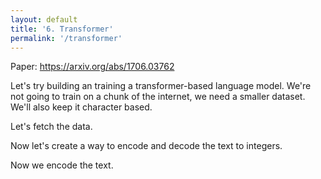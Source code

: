 ```yaml
---
layout: default
title: '6. Transformer'
permalink: '/transformer'
---
```


Paper: https://arxiv.org/abs/1706.03762

Let's try building an training a transformer-based language model. We're not
going to train on a chunk of the internet, we need a smaller dataset. We'll also
keep it character based.

Let's fetch the data.

<script>
const response = await fetch('https://raw.githubusercontent.com/karpathy/char-rnn/master/data/tinyshakespeare/input.txt');
const text = await response.text();
</script>

Now let's create a way to encode and decode the text to integers.

<script>
const indexToCharMap = [ ...new Set( text ) ].sort();
const stringToCharMap = {};
for ( let i = indexToCharMap.length; i--; ) {
    stringToCharMap[ indexToCharMap[ i ] ] = i;
}
const vocabSize = indexToCharMap.length;

function encode( text ) {
    return [ ...text ].map( ( char ) => stringToCharMap[ char ] );
}

function decode( indices ) {
    return indices.map( ( index ) => indexToCharMap[ index ] ).join('');
}
</script>

Now we encode the text.

<script>
import { random, sample, softmaxByRow } from './1-bigram-utils.js';
import { buildDataSet, Value, IntMatrix, miniBatch, createLossesGraph } from './3-0-makemore-MLP-utils.js';
const n = Math.floor( text.length * 0.9 );
const trainData = new IntMatrix( encode( text.slice( 0, n ) ), [ n ] );
const valData = new IntMatrix( encode( text.slice( n ) ), [ text.length - n ] );
</script>

<script>
const blockSize = 8;
const batchSize = 4;

function getBatch( split ) {
    const data = split === 'train' ? trainData : valData;
    const ix = Array.from( { length: batchSize }, () => Math.floor( Math.random() * ( data.length - blockSize ) ) );
    return [
        new IntMatrix( ix.flatMap( ( i ) => Array.from( data ).slice( i, i + blockSize ) ), [ batchSize, blockSize ] ),
        new IntMatrix( ix.flatMap( ( i ) => Array.from( data ).slice( i + 1, i + blockSize + 1 ) ), [ batchSize, blockSize ] )
    ];
}

const [ x, y ] = getBatch( 'train' );
</script>

<script>
import { Linear, BatchNorm1d, Tanh, Embedding, Flatten, Sequential } from './3-4-layer-organisation-utils.js';

const model = new Sequential([
    new Embedding( vocabSize, vocabSize ),
]);

const logits = model.apply( x );
const loss = logits
    .reshape( ( [ B, T, C ] ) => [ B * T, C ] )
    .softmaxCrossEntropy( new IntMatrix( y, [ y.length ] ) );
await loss.forward();
print( loss.data );
</script>

<script>
async function generate( seed, length ) {
    let out = encode( seed );
    
    while ( out.length < length ) {
        const logits = model
            .apply( new IntMatrix( out, [ 1, out.length ] ) )
            .reshape( ( [ B, T, C ] ) => [ B * T, C ] );
        await logits.forward();
        const probs = softmaxByRow( logits.data );
        const [ B, C ] = probs.shape;
        const samples = new IntMatrix( null, [ B, 1 ] );
        for ( let i = B; i--; ) {
            samples[ i ] = sample( Array.from( probs ).slice( i * C, ( i + 1 ) * C ) );
        }
        out.push( ...samples );
    }

    console.log( out );

    return decode( out );
}

print( await generate( '\n', 100 ) );
</script>

<script>
import Plotly from 'https://cdn.jsdelivr.net/npm/plotly.js-dist@2.26.2/+esm';

const batchLosses = [];
const losses = [];
</script>

<script>
const graph = document.createElement( 'div' );
print(graph);
for ( let i = 0; i < 10; i++ ) {
    const [ x, y ] = getBatch( 'train' );
    const logits = model.apply( x );
    const loss = logits
        .reshape( ( [ B, T, C ] ) => [ B * T, C ] )
        .softmaxCrossEntropy( new IntMatrix( y, [ y.length ] ) );
    await loss.forward();
    batchLosses.push( loss.data );

    await loss.backward();
    for ( const param of model.params() ) {
        for ( let i = param.data.length; i--; ) {
            param.data[ i ] -= 0.01 * param.grad[ i ];
        }
    }
    await createLossesGraph( graph, batchLosses, losses );
    console.log( i, loss.data, model.params() );
}
</script>
